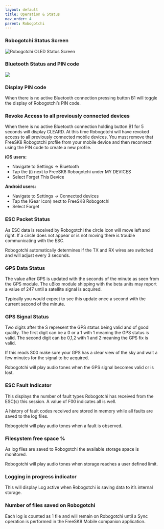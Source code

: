 ```yaml
---
layout: default
title: Operation & Status
nav_order: 4
parent: Robogotchi
---
```


### Robogotchi Status Screen

![Robogotchi OLED Status Screen](https://codex.freesk8.org/assets/images/robogotchi/Robotochi-Screen-Status.jpg)

### Bluetooth Status and PIN code

![](https://codex.freesk8.org/assets/images/robogotchi/LED-Status.PNG)

### Display PIN code

When there is no active Bluetooth connection pressing button B1 will toggle the display of Robogotchi’s PIN code.

### Revoke Access to all previously connected devices

When there is no active Bluetooth connection holding button B1 for 5 seconds will display CLEARD. At this time Robogotchi will have revoked access to all previously connected mobile devices. You must remove that FreeSK8 Robogotchi profile from your mobile device and then reconnect using the PIN code to create a new profile. 

**iOS users:**
* Navigate to Settings -> Bluetooth
* Tap the (i) next to FreeSK8 Robogotchi under MY DEVICES
* Select Forget This Device

**Android users:**
* Navigate to Settings -> Connected devices
* Tap the (Gear Icon) next to FreeSK8 Robogotchi
* Select Forget

### ESC Packet Status

As ESC data is received by Robogotchi the circle icon will move left and right. If a circle does not appear or is not moving there is trouble communicating with the ESC.

Robogotchi automatically determines if the TX and RX wires are switched and will adjust every 3 seconds. 

### GPS Data Status

The value after GPS is updated with the seconds of the minute as seen from the GPS module. The uBlox module shipping with the beta units may report a value of 247 until a satellite signal is acquired. 

Typically you would expect to see this update once a second with the current second of the minute.

### GPS Signal Status

Two digits after the S represent the GPS status being valid and of good quality. 
The first digit can be a 0 or a 1 with 1 meaning the GPS status is valid.
The second digit can be 0,1,2 with 1 and 2 meaning the GPS fix is valid.

If this reads S00 make sure your GPS has a clear view of the sky and wait a few minutes for the signal to be acquired.

Robogotchi will play audio tones when the GPS signal becomes valid or is lost.

### ESC Fault Indicator

This displays the number of fault types Robogotchi has received from the ESC(s) this session. A value of F00 indicates all is well.

A history of fault codes received are stored in memory while all faults are saved to the log files.

Robogotchi will play audio tones when a fault is observed.

### Filesystem free space %

As log files are saved to Robogotchi the available storage space is monitored.

Robogotchi will play audio tones when storage reaches a user defined limit.

### Logging in progress indicator

This will display Log active when Robogotchi is saving data to it’s internal storage.

### Number of files saved on Robogotchi

Each log is counted as 1 file and will remain on Robogotchi until a Sync operation is performed in the FreeSK8 Mobile companion application.
